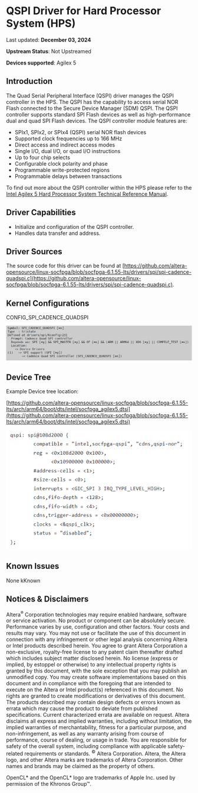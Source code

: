 # **QSPI Driver for Hard Processor System (HPS)**

Last updated: **December 03, 2024** 

**Upstream Status**: Not Upstreamed

**Devices supported**: Agilex 5

## **Introduction**

The Quad Serial Peripheral Interface (QSPI) driver manages the QSPI controller in the HPS.  The QSPI has the capability to access serial NOR Flash connected to the Secure Device Manager (SDM) QSPI. The QSPI controller supports standard SPI Flash devices as well as high-performance dual and quad SPI Flash devices. The QSPI controller module features are:

* SPIx1, SPIx2, or SPIx4 (QSPI) serial NOR flash devices
* Supported clock frequencies up to 166 MHz
* Direct access and indirect access modes
* Single I/O, dual I/O, or quad I/O instructions
* Up to four chip selects
* Configurable clock polarity and phase
* Programmable write-protected regions
* Programmable delays between transactions

To find out more about the QSPI controller within the HPS please refer to the [Intel Agilex 5 Hard Processor System Technical Reference Manual](https://www.intel.com/content/www/us/en/docs/programmable/814346). 

## **Driver Capabilities**

* Initialize and configuration of the QSPI controller.
* Handles data transfer and address.

## **Driver Sources**

The source code for this driver can be found at [https://github.com/altera-opensource/linux-socfpga/blob/socfpga-6.1.55-lts/drivers/spi/spi-cadence-quadspi.c](https://github.com/altera-opensource/linux-socfpga/blob/socfpga-6.1.55-lts/drivers/spi/spi-cadence-quadspi.c).

## **Kernel Configurations**

CONFIG_SPI_CADENCE_QUADSPI

![qspi_config_path](images/qspi_config_path.png)

## **Device Tree**

Example Device tree location:

[https://github.com/altera-opensource/linux-socfpga/blob/socfpga-6.1.55-lts/arch/arm64/boot/dts/intel/socfpga_agilex5.dtsi](https://github.com/altera-opensource/linux-socfpga/blob/socfpga-6.1.55-lts/arch/arm64/boot/dts/intel/socfpga_agilex5.dtsi)

![qspi_device_tree](images/qspi_device_tree.png)

## **Known Issues**

None kKnown

## Notices & Disclaimers

Altera<sup>&reg;</sup> Corporation technologies may require enabled hardware, software or service activation.
No product or component can be absolutely secure. 
Performance varies by use, configuration and other factors.
Your costs and results may vary. 
You may not use or facilitate the use of this document in connection with any infringement or other legal analysis concerning Altera or Intel products described herein. You agree to grant Altera Corporation a non-exclusive, royalty-free license to any patent claim thereafter drafted which includes subject matter disclosed herein.
No license (express or implied, by estoppel or otherwise) to any intellectual property rights is granted by this document, with the sole exception that you may publish an unmodified copy. You may create software implementations based on this document and in compliance with the foregoing that are intended to execute on the Altera or Intel product(s) referenced in this document. No rights are granted to create modifications or derivatives of this document.
The products described may contain design defects or errors known as errata which may cause the product to deviate from published specifications.  Current characterized errata are available on request.
Altera disclaims all express and implied warranties, including without limitation, the implied warranties of merchantability, fitness for a particular purpose, and non-infringement, as well as any warranty arising from course of performance, course of dealing, or usage in trade.
You are responsible for safety of the overall system, including compliance with applicable safety-related requirements or standards. 
<sup>&copy;</sup> Altera Corporation.  Altera, the Altera logo, and other Altera marks are trademarks of Altera Corporation.  Other names and brands may be claimed as the property of others. 

OpenCL* and the OpenCL* logo are trademarks of Apple Inc. used by permission of the Khronos Group™. 